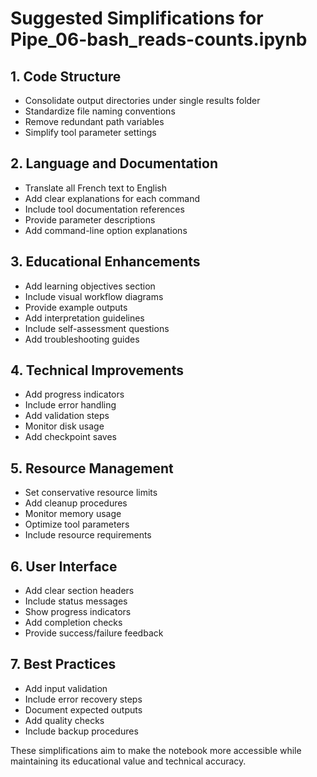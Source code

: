 # Suggested Simplifications for Pipe_06-bash_reads-counts.ipynb

## 1. Code Structure
- Consolidate output directories under single results folder
- Standardize file naming conventions
- Remove redundant path variables
- Simplify tool parameter settings

## 2. Language and Documentation
- Translate all French text to English
- Add clear explanations for each command
- Include tool documentation references
- Provide parameter descriptions
- Add command-line option explanations

## 3. Educational Enhancements
- Add learning objectives section
- Include visual workflow diagrams
- Provide example outputs
- Add interpretation guidelines
- Include self-assessment questions
- Add troubleshooting guides

## 4. Technical Improvements
- Add progress indicators
- Include error handling
- Add validation steps
- Monitor disk usage
- Add checkpoint saves

## 5. Resource Management
- Set conservative resource limits
- Add cleanup procedures
- Monitor memory usage
- Optimize tool parameters
- Include resource requirements

## 6. User Interface
- Add clear section headers
- Include status messages
- Show progress indicators
- Add completion checks
- Provide success/failure feedback

## 7. Best Practices
- Add input validation
- Include error recovery steps
- Document expected outputs
- Add quality checks
- Include backup procedures

These simplifications aim to make the notebook more accessible while maintaining its educational value and technical accuracy.
